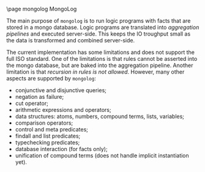 \page mongolog MongoLog

The main purpose of `mongolog` is to run logic programs
with facts that are stored in a mongo database.
Logic programs are translated into *aggregation pipelines* and executed server-side.
This keeps the IO troughput small as the data is transformed and combined server-side.

The current implementation has some limitations and does not
support the full ISO standard.
One of the limitations is that rules cannot be asserted
into the mongo database, but are baked into the aggregation pipeline.
Another limitation is that *recursion in rules is not allowed*.
However, many other aspects are supported by `mongolog`:

- conjunctive and disjunctive queries;
- negation as failure;
- cut operator;
- arithmetic expressions and operators;
- data structures: atoms, numbers, compound terms, lists, variables;
- comparison operators;
- control and meta predicates;
- findall and list predicates;
- typechecking predicates;
- database interaction (for facts only);
- unification of compound terms (does not handle implicit instantiation yet).
